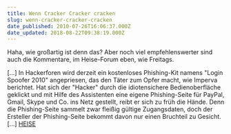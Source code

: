 ```yaml
---
title: Wenn Cracker Cracker cracken
slug: wenn-cracker-cracker-cracken
date_published: 2010-07-26T16:06:37.000Z
date_updated: 2018-08-22T09:38:19.000Z
---
```


Haha, wie großartig ist denn das? Aber noch viel empfehlenswerter sind auch die Kommentare, im Heise-Forum eben, wie Freitags.

[...] In Hackerforen wird derzeit ein kostenloses Phishing-Kit namens "Login Spoofer 2010" angepriesen, das den Täter zum Opfer macht, wie Imperva berichtet. Hat sich der "Hacker" durch die idiotensichere Bedienoberfläche geklickt und mit Hilfe des Assistenten eine eigene Phishing-Seite für PayPal, Gmail, Skype und Co. ins Netz gestellt, reibt er sich zu früh die Hände. Denn die Phishing-Seite sammelt zwar fleißig gültige Zugangsdaten, doch der Ersteller der Phishing-Seite bekommt davon nur einen Bruchteil zu Gesicht. [...] [HEISE](http://www.heise.de/newsticker/meldung/Wenn-Hacker-Hacker-hacken-1045511.html)
